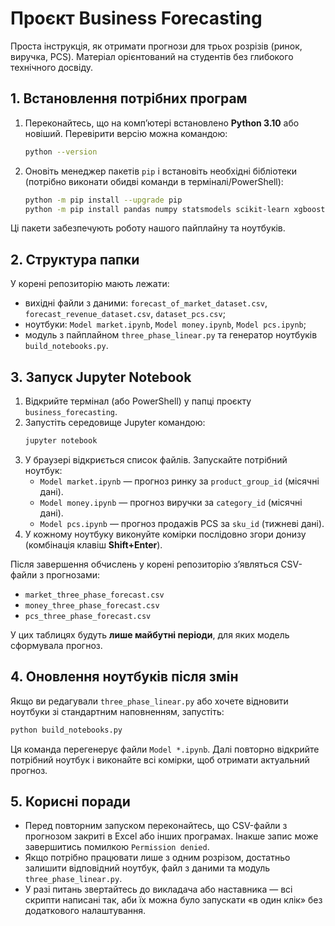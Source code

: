 # Проєкт Business Forecasting

Проста інструкція, як отримати прогнози для трьох розрізів (ринок, виручка, PCS). Матеріал орієнтований на студентів без глибокого технічного досвіду.

## 1. Встановлення потрібних програм

1. Переконайтесь, що на комп’ютері встановлено **Python 3.10** або новіший. Перевірити версію можна командою:
   ```bash
   python --version
   ```
2. Оновіть менеджер пакетів `pip` і встановіть необхідні бібліотеки (потрібно виконати обидві команди в терміналі/PowerShell):
   ```bash
   python -m pip install --upgrade pip
   python -m pip install pandas numpy statsmodels scikit-learn xgboost nbformat jupyter
   ```

Ці пакети забезпечують роботу нашого пайплайну та ноутбуків.

## 2. Структура папки

У корені репозиторію мають лежати:
- вихідні файли з даними: `forecast_of_market_dataset.csv`, `forecast_revenue_dataset.csv`, `dataset_pcs.csv`;
- ноутбуки: `Model market.ipynb`, `Model money.ipynb`, `Model pcs.ipynb`;
- модуль з пайплайном `three_phase_linear.py` та генератор ноутбуків `build_notebooks.py`.

## 3. Запуск Jupyter Notebook

1. Відкрийте термінал (або PowerShell) у папці проєкту `business_forecasting`.
2. Запустіть середовище Jupyter командою:
   ```bash
   jupyter notebook
   ```
3. У браузері відкриється список файлів. Запускайте потрібний ноутбук:
   - `Model market.ipynb` — прогноз ринку за `product_group_id` (місячні дані).
   - `Model money.ipynb` — прогноз виручки за `category_id` (місячні дані).
   - `Model pcs.ipynb` — прогноз продажів PCS за `sku_id` (тижневі дані).
4. У кожному ноутбуку виконуйте комірки послідовно згори донизу (комбінація клавіш **Shift+Enter**).

Після завершення обчислень у корені репозиторію з’являться CSV-файли з прогнозами:
- `market_three_phase_forecast.csv`
- `money_three_phase_forecast.csv`
- `pcs_three_phase_forecast.csv`

У цих таблицях будуть **лише майбутні періоди**, для яких модель сформувала прогноз.

## 4. Оновлення ноутбуків після змін

Якщо ви редагували `three_phase_linear.py` або хочете відновити ноутбуки зі стандартним наповненням, запустіть:
```bash
python build_notebooks.py
```
Ця команда перегенерує файли `Model *.ipynb`. Далі повторно відкрийте потрібний ноутбук і виконайте всі комірки, щоб отримати актуальний прогноз.

## 5. Корисні поради

- Перед повторним запуском переконайтесь, що CSV-файли з прогнозом закриті в Excel або інших програмах. Інакше запис може завершитись помилкою `Permission denied`.
- Якщо потрібно працювати лише з одним розрізом, достатньо залишити відповідний ноутбук, файл з даними та модуль `three_phase_linear.py`.
- У разі питань звертайтесь до викладача або наставника — всі скрипти написані так, аби їх можна було запускати «в один клік» без додаткового налаштування. 
